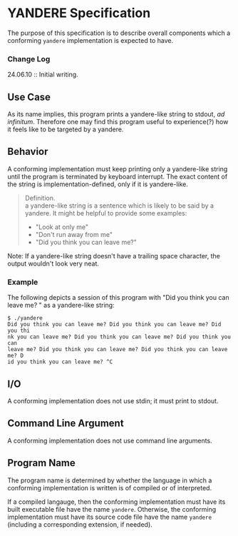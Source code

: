 # YANDERE Specification

The purpose of this specification is to describe overall components which a conforming `yandere` implementation is expected to have.

### Change Log
24.06.10 :: Initial writing.

## Use Case

As its name implies, this program prints a yandere-like string to stdout, *ad infinitum*. Therefore one may find this program useful to experience(?) how it feels like to be targeted by a yandere.

## Behavior

A conforming implementation must keep printing only a yandere-like string until the program is terminated by keyboard interrupt. The exact content of the string is implementation-defined, only if it is yandere-like.

> Definition.  
> a yandere-like string is a sentence which is likely to be said by a yandere. It might be helpful to provide some examples:
> - "Look at only me"
> - "Don't run away from me"
> - "Did you think you can leave me?"

Note: If a yandere-like string doesn't have a trailing space character, the output wouldn't look very neat.

### Example

The following depicts a session of this program with "Did you think you can leave me? " as a yandere-like string:

```
$ ./yandere
Did you think you can leave me? Did you think you can leave me? Did you thi
nk you can leave me? Did you think you can leave me? Did you think you can 
leave me? Did you think you can leave me? Did you think you can leave me? D
id you think you can leave me? ^C
```

## I/O

A conforming implementation does not use stdin; it must print to stdout.

## Command Line Argument

A conforming implementation does not use command line arguments.

## Program Name

The program name is determined by whether the language in which a conforming implementation is written is of compiled or of interpreted.

If a compiled langauge, then the conforming implementation must have its built executable file have the name `yandere`. Otherwise, the conforming implementation must have its source code file have the name `yandere` (including a corresponding extension, if needed).